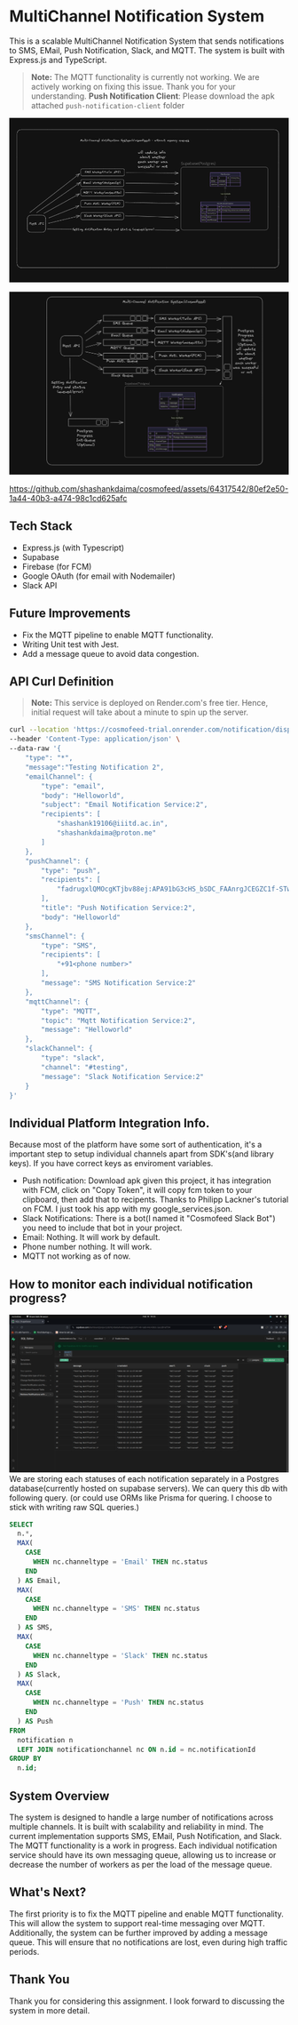 # MultiChannel Notification System


This is a scalable MultiChannel Notification System that sends notifications to SMS, EMail, Push Notification, Slack, and MQTT. The system is built with Express.js and TypeScript.
> **Note:** The MQTT functionality is currently not working. We are actively working on fixing this issue. Thank you for your understanding.
> **Push Notification Client**: Please download the apk attached `push-notification-client` folder

![Current System Design](media/current_system_design.png)

![System Design with Message Queues](media/system_design.png)

https://github.com/shashankdaima/cosmofeed/assets/64317542/80ef2e50-1a44-40b3-a474-98c1cd625afc

## Tech Stack
- Express.js (with Typescript)
- Supabase
- Firebase (for FCM)
- Google OAuth (for email with Nodemailer)
- Slack API


## Future Improvements
- Fix the MQTT pipeline to enable MQTT functionality.
- Writing Unit test with Jest.
- Add a message queue to avoid data congestion.

## API Curl Definition
> **Note:** This service is deployed on Render.com's free tier. Hence, initial request will take about a minute to spin up the server.  
```bash
curl --location 'https://cosmofeed-trial.onrender.com/notification/dispatch' \
--header 'Content-Type: application/json' \
--data-raw '{
    "type": "*",
    "message":"Testing Notification 2",
    "emailChannel": {
        "type": "email",
        "body": "Helloworld",
        "subject": "Email Notification Service:2",
        "recipients": [
            "shashank19106@iiitd.ac.in",
            "shashankdaima@proton.me"
        ]
    },
    "pushChannel": {
        "type": "push",
        "recipients": [
            "fadrugxlQMOcgKTjbv88ej:APA91bG3cHS_bSDC_FAAnrgJCEGZC1f-STwv6lBAfL7ba-UFVZQNR3kRIQOsTVjdZGLEbFw1poQn0Q9ogvvf7VzT_UBOOzI1hauvurb57JMOM8cyZi22tv1MRayPDbFUOCmyIil5V2Np"
        ],
        "title": "Push Notification Service:2",
        "body": "Helloworld"
    },
    "smsChannel": {
        "type": "SMS",
        "recipients": [
            "+91<phone number>"
        ],
        "message": "SMS Notification Service:2"
    },
    "mqttChannel": {
        "type": "MQTT",
        "topic": "Mqtt Notification Service:2",
        "message": "Helloworld"
    },
    "slackChannel": {
        "type": "slack",
        "channel": "#testing",
        "message": "Slack Notification Service:2"
    }
}'
```
## Individual Platform Integration Info.
Because most of the platform have some sort of authentication, it's a important step to setup individual channels apart from SDK's(and library keys). If you have correct keys as enviroment variables.
- Push notification: Download apk given this project, it has integration with FCM, click on "Copy Token", it will copy fcm token to your clipboard, then add that to recipents. Thanks to Philipp Lackner's tutorial on FCM. I just took his app with my google_services.json. 
- Slack Notifications: There is a bot(I named it "Cosmofeed Slack Bot") you need to include that bot in your project. 
- Email: Nothing. It will work by default. 
- Phone number nothing. It will work. 
- MQTT not working as of now. 

## How to monitor each individual notification progress?
![Notification Status](media/supabase_queries.png)
We are storing each statuses of each notification separately in a Postgres database(currently hosted on supabase servers). We can query this db with following query. (or could use ORMs like Prisma for quering. I choose to stick with writing raw SQL queries.)
```sql
SELECT
  n.*,
  MAX(
    CASE
      WHEN nc.channeltype = 'Email' THEN nc.status
    END
  ) AS Email,
  MAX(
    CASE
      WHEN nc.channeltype = 'SMS' THEN nc.status
    END
  ) AS SMS,
  MAX(
    CASE
      WHEN nc.channeltype = 'Slack' THEN nc.status
    END
  ) AS Slack,
  MAX(
    CASE
      WHEN nc.channeltype = 'Push' THEN nc.status
    END
  ) AS Push
FROM
  notification n
  LEFT JOIN notificationchannel nc ON n.id = nc.notificationId
GROUP BY
  n.id;

```  

## System Overview
The system is designed to handle a large number of notifications across multiple channels. It is built with scalability and reliability in mind. The current implementation supports SMS, EMail, Push Notification, and Slack. The MQTT functionality is a work in progress. Each individual notification service should have its own messaging queue, allowing us to increase or decrease the number of workers as per the load of the message queue.
## What's Next?
The first priority is to fix the MQTT pipeline and enable MQTT functionality. This will allow the system to support real-time messaging over MQTT. Additionally, the system can be further improved by adding a message queue. This will ensure that no notifications are lost, even during high traffic periods.

## Thank You
Thank you for considering this assignment. I look forward to discussing the system in more detail.

